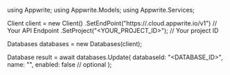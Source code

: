 using Appwrite;
using Appwrite.Models;
using Appwrite.Services;

Client client = new Client()
    .SetEndPoint("https://<REGION>.cloud.appwrite.io/v1") // Your API Endpoint
    .SetProject("<YOUR_PROJECT_ID>"); // Your project ID

Databases databases = new Databases(client);

Database result = await databases.Update(
    databaseId: "<DATABASE_ID>",
    name: "<NAME>",
    enabled: false // optional
);